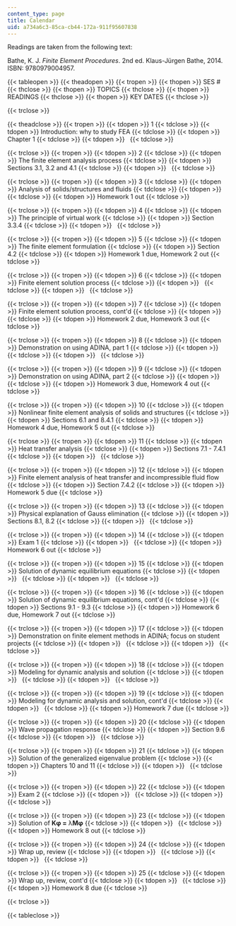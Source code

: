 ```yaml
---
content_type: page
title: Calendar
uid: a734a6c3-85ca-cb44-172a-911f95607838
---
```


Readings are taken from the following text:

Bathe, K. J. _Finite Element Procedures_. 2nd ed. Klaus-Jürgen Bathe, 2014. ISBN: 9780979004957.

{{< tableopen >}}
{{< theadopen >}}
{{< tropen >}}
{{< thopen >}}
SES #
{{< thclose >}}
{{< thopen >}}
TOPICS
{{< thclose >}}
{{< thopen >}}
READINGS
{{< thclose >}}
{{< thopen >}}
KEY DATES
{{< thclose >}}

{{< trclose >}}

{{< theadclose >}}
{{< tropen >}}
{{< tdopen >}}
1
{{< tdclose >}}
{{< tdopen >}}
Introduction: why to study FEA
{{< tdclose >}}
{{< tdopen >}}
Chapter 1
{{< tdclose >}}
{{< tdopen >}}
 
{{< tdclose >}}

{{< trclose >}}
{{< tropen >}}
{{< tdopen >}}
2
{{< tdclose >}}
{{< tdopen >}}
The finite element analysis process
{{< tdclose >}}
{{< tdopen >}}
Sections 3.1, 3.2 and 4.1
{{< tdclose >}}
{{< tdopen >}}
 
{{< tdclose >}}

{{< trclose >}}
{{< tropen >}}
{{< tdopen >}}
3
{{< tdclose >}}
{{< tdopen >}}
Analysis of solids/structures and fluids
{{< tdclose >}}
{{< tdopen >}}
 
{{< tdclose >}}
{{< tdopen >}}
Homework 1 out
{{< tdclose >}}

{{< trclose >}}
{{< tropen >}}
{{< tdopen >}}
4
{{< tdclose >}}
{{< tdopen >}}
The principle of virtual work
{{< tdclose >}}
{{< tdopen >}}
Section 3.3.4
{{< tdclose >}}
{{< tdopen >}}
 
{{< tdclose >}}

{{< trclose >}}
{{< tropen >}}
{{< tdopen >}}
5
{{< tdclose >}}
{{< tdopen >}}
The finite element formulation
{{< tdclose >}}
{{< tdopen >}}
Section 4.2
{{< tdclose >}}
{{< tdopen >}}
Homework 1 due, Homework 2 out
{{< tdclose >}}

{{< trclose >}}
{{< tropen >}}
{{< tdopen >}}
6
{{< tdclose >}}
{{< tdopen >}}
Finite element solution process
{{< tdclose >}}
{{< tdopen >}}
 
{{< tdclose >}}
{{< tdopen >}}
 
{{< tdclose >}}

{{< trclose >}}
{{< tropen >}}
{{< tdopen >}}
7
{{< tdclose >}}
{{< tdopen >}}
Finite element solution process, cont'd
{{< tdclose >}}
{{< tdopen >}}
 
{{< tdclose >}}
{{< tdopen >}}
Homework 2 due, Homework 3 out
{{< tdclose >}}

{{< trclose >}}
{{< tropen >}}
{{< tdopen >}}
8
{{< tdclose >}}
{{< tdopen >}}
Demonstration on using ADINA, part 1
{{< tdclose >}}
{{< tdopen >}}
 
{{< tdclose >}}
{{< tdopen >}}
 
{{< tdclose >}}

{{< trclose >}}
{{< tropen >}}
{{< tdopen >}}
9
{{< tdclose >}}
{{< tdopen >}}
Demonstration on using ADINA, part 2
{{< tdclose >}}
{{< tdopen >}}
 
{{< tdclose >}}
{{< tdopen >}}
Homework 3 due, Homework 4 out
{{< tdclose >}}

{{< trclose >}}
{{< tropen >}}
{{< tdopen >}}
10
{{< tdclose >}}
{{< tdopen >}}
Nonlinear finite element analysis of solids and structures
{{< tdclose >}}
{{< tdopen >}}
Sections 6.1 and 8.4.1
{{< tdclose >}}
{{< tdopen >}}
Homework 4 due, Homework 5 out
{{< tdclose >}}

{{< trclose >}}
{{< tropen >}}
{{< tdopen >}}
11
{{< tdclose >}}
{{< tdopen >}}
Heat transfer analysis
{{< tdclose >}}
{{< tdopen >}}
Sections 7.1 - 7.4.1
{{< tdclose >}}
{{< tdopen >}}
 
{{< tdclose >}}

{{< trclose >}}
{{< tropen >}}
{{< tdopen >}}
12
{{< tdclose >}}
{{< tdopen >}}
Finite element analysis of heat transfer and incompressible fluid flow
{{< tdclose >}}
{{< tdopen >}}
Section 7.4.2
{{< tdclose >}}
{{< tdopen >}}
Homework 5 due
{{< tdclose >}}

{{< trclose >}}
{{< tropen >}}
{{< tdopen >}}
13
{{< tdclose >}}
{{< tdopen >}}
Physical explanation of Gauss elimination
{{< tdclose >}}
{{< tdopen >}}
Sections 8.1, 8.2
{{< tdclose >}}
{{< tdopen >}}
 
{{< tdclose >}}

{{< trclose >}}
{{< tropen >}}
{{< tdopen >}}
14
{{< tdclose >}}
{{< tdopen >}}
Exam 1
{{< tdclose >}}
{{< tdopen >}}
 
{{< tdclose >}}
{{< tdopen >}}
Homework 6 out
{{< tdclose >}}

{{< trclose >}}
{{< tropen >}}
{{< tdopen >}}
15
{{< tdclose >}}
{{< tdopen >}}
Solution of dynamic equilibrium equations
{{< tdclose >}}
{{< tdopen >}}
 
{{< tdclose >}}
{{< tdopen >}}
 
{{< tdclose >}}

{{< trclose >}}
{{< tropen >}}
{{< tdopen >}}
16
{{< tdclose >}}
{{< tdopen >}}
Solution of dynamic equilibrium equations, cont'd
{{< tdclose >}}
{{< tdopen >}}
Sections 9.1 - 9.3
{{< tdclose >}}
{{< tdopen >}}
Homework 6 due, Homework 7 out
{{< tdclose >}}

{{< trclose >}}
{{< tropen >}}
{{< tdopen >}}
17
{{< tdclose >}}
{{< tdopen >}}
Demonstration on finite element methods in ADINA; focus on student projects
{{< tdclose >}}
{{< tdopen >}}
 
{{< tdclose >}}
{{< tdopen >}}
 
{{< tdclose >}}

{{< trclose >}}
{{< tropen >}}
{{< tdopen >}}
18
{{< tdclose >}}
{{< tdopen >}}
Modeling for dynamic analysis and solution
{{< tdclose >}}
{{< tdopen >}}
 
{{< tdclose >}}
{{< tdopen >}}
 
{{< tdclose >}}

{{< trclose >}}
{{< tropen >}}
{{< tdopen >}}
19
{{< tdclose >}}
{{< tdopen >}}
Modeling for dynamic analysis and solution, cont'd
{{< tdclose >}}
{{< tdopen >}}
 
{{< tdclose >}}
{{< tdopen >}}
Homework 7 due
{{< tdclose >}}

{{< trclose >}}
{{< tropen >}}
{{< tdopen >}}
20
{{< tdclose >}}
{{< tdopen >}}
Wave propagation response
{{< tdclose >}}
{{< tdopen >}}
Section 9.6
{{< tdclose >}}
{{< tdopen >}}
 
{{< tdclose >}}

{{< trclose >}}
{{< tropen >}}
{{< tdopen >}}
21
{{< tdclose >}}
{{< tdopen >}}
Solution of the generalized eigenvalue problem
{{< tdclose >}}
{{< tdopen >}}
Chapters 10 and 11
{{< tdclose >}}
{{< tdopen >}}
 
{{< tdclose >}}

{{< trclose >}}
{{< tropen >}}
{{< tdopen >}}
22
{{< tdclose >}}
{{< tdopen >}}
Exam 2
{{< tdclose >}}
{{< tdopen >}}
 
{{< tdclose >}}
{{< tdopen >}}
 
{{< tdclose >}}

{{< trclose >}}
{{< tropen >}}
{{< tdopen >}}
23
{{< tdclose >}}
{{< tdopen >}}
Solution of **Kφ =** λ**Mφ**
{{< tdclose >}}
{{< tdopen >}}
 
{{< tdclose >}}
{{< tdopen >}}
Homework 8 out
{{< tdclose >}}

{{< trclose >}}
{{< tropen >}}
{{< tdopen >}}
24
{{< tdclose >}}
{{< tdopen >}}
Wrap up, review
{{< tdclose >}}
{{< tdopen >}}
 
{{< tdclose >}}
{{< tdopen >}}
 
{{< tdclose >}}

{{< trclose >}}
{{< tropen >}}
{{< tdopen >}}
25
{{< tdclose >}}
{{< tdopen >}}
Wrap up, review, cont'd
{{< tdclose >}}
{{< tdopen >}}
 
{{< tdclose >}}
{{< tdopen >}}
Homework 8 due
{{< tdclose >}}

{{< trclose >}}

{{< tableclose >}}